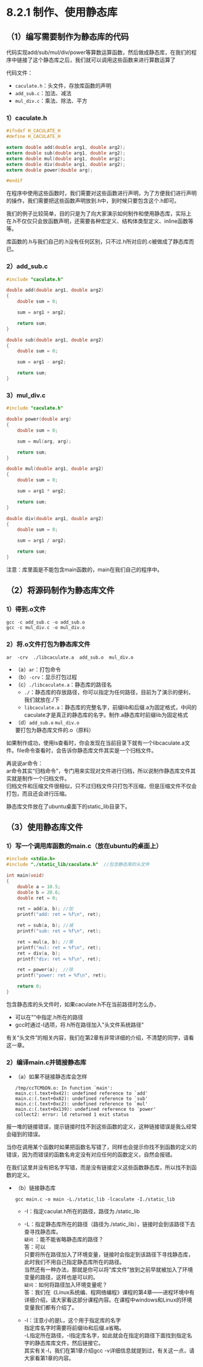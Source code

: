 
# 8.2.1 制作、使用静态库

## （1）编写需要制作为静态库的代码

代码实现add/sub/mul/div/power等算数运算函数，然后做成静态库，在我们的程序中链接了这个静态库之后，我们就可以调用这些函数来进行算数运算了  
		
代码文件：  
+ `caculate.h`：头文件，存放库函数的声明  
+ `add_sub.c`：加法、减法  
+ `mul_div.c`：乘法、除法、平方  

### 1）caculate.h

```c
#ifndef H_CACULATE_H
#define H_CACULATE_H

extern double add(double arg1, double arg2);
extern double sub(double arg1, double arg2);
extern double mul(double arg1, double arg2);
extern double div(double arg1, double arg2);
extern double power(double arg);

#endif
```

在程序中使用这些函数时，我们需要对这些函数进行声明，为了方便我们进行声明的操作，我们需要把这些函数声明放到.h中，到时候只要包含这个.h即可。  

我们的例子比较简单，目的只是为了向大家演示如何制作和使用静态库，实际上在.h不仅仅只会放函数声明，还需要各种宏定义、结构体类型定义、inline函数等等。  

库函数的.h与我们自己的.h没有任何区别，只不过.h所对应的.c被做成了静态库而已。  

### 2）add_sub.c

```c
#include "caculate.h"

double add(double arg1, double arg2)
{
	double sum = 0;

	sum = arg1 + arg2;

	return sum;
}

double sub(double arg1, double arg2)
{
	double sum = 0;

	sum = arg1 - arg2;

	return sum;
}
```

### 3）mul_div.c

```c
#include "caculate.h"

double power(double arg)
{
	double sum = 0;

	sum = mul(arg, arg);

	return sum;
}

double mul(double arg1, double arg2)
{
	double sum = 0;

	sum = arg1 * arg2;

	return sum;
}

double div(double arg1, double arg2)
{
	double sum = 0;

	sum = arg1 / arg2;

	return sum;
}
```

注意：库里面是不能包含main函数的，main在我们自己的程序中。
							
## （2）将源码制作为静态库文件            

### 1）得到.o文件 

```c
gcc -c add_sub.c -o add_sub.o 
gcc -c mul_div.c -o mul_div.o 
```
### 2）将.o文件打包为静态库文件

```shell
ar  -crv  ./libcaculate.a  add_sub.o  mul_div.o
```

+ （a）`ar`：打包命令  
+ （b）`-crv`：显示打包过程  
+ （c）`./libcaculate.a`：静态库的路径名  
     + `./`：静态库的存放路径，你可以指定为任何路径，目前为了演示的便利，我们就放在./下  
     + `libcaculate.a`：静态库的完整名字，前缀lib和后缀.a为固定格式，中间的caculate才是真正的静态库的名字。制作.a静态库时前缀lib为固定格式  
+ （d）`add_sub.o`  `mul_div.o`  
	要打包为静态库文件的.o（原料）  

如果制作成功，使用ls查看时，你会发现在当前目录下就有一个libcaculate.a文件。file命令查看时，会告诉你静态库文件其实是一个归档文件。  

再说说ar命令：  
ar命令其实“归档命令”，专门用来实现对文件进行归档，所以说制作静态库文件其实就是制作一个归档文件。  
归档文件和压缩文件很相似，只不过归档文件只打包不压缩，但是压缩文件不仅会打包，而且还会进行压缩。  

静态库文件放在了ubuntu桌面下的static_lib目录下。  
				
## （3）使用静态库文件

### 1）写一个调用库函数的main.c（放在ubuntu的桌面上） 		
```c
#include <stdio.h>		
#include "./static_lib/caculate.h"  //包含静态库的头文件

int main(void)
{
    double a = 10.5;
    double b = 20.6;
    double ret = 0;

    ret = add(a, b); //加
    printf("add: ret = %f\n", ret);

    ret = sub(a, b); //减
    printf("sub: ret = %f\n", ret);

    ret = mul(a, b); //乘
    printf("mul: ret = %f\n", ret);
    ret = div(a, b);
    printf("div: ret = %f\n", ret);

    ret = power(a);  //除
    printf("power: ret = %f\n", ret);

    return 0;
}
```

包含静态库的头文件时，如果caculate.h不在当前路径时怎么办，    
+ 可以在""中指定.h所在的路径  
+ gcc时通过-I选项，将.h所在路径加入"头文件系统路径"  

有关“头文件”的相关内容，我们在第2章有非常详细的介绍，不清楚的同学，请看这一章。  

### 2）编译main.c并链接静态库

+ （a）如果不链接静态库会怎样
    ```shell
    /tmp/ccTCMbDN.o: In function `main':
    main.c:(.text+0x42): undefined reference to `add'
    main.c:(.text+0x82): undefined reference to `sub'
    main.c:(.text+0xc2): undefined reference to `mul'
    main.c:(.text+0x139): undefined reference to `power'
    collect2: error: ld returned 1 exit status
    ```

报一堆的链接错误，提示链接时找不到这些函数的定义，这种链接错误是我么经常会碰到的错误。   

当你在调用某个函数时如果把函数名写错了，同样也会提示你找不到函数的定义的错误，因为而错误的函数名肯定没有对应任何的函数定义，自然会报错。  

在我们这里并没有把名字写错，而是没有链接定义这些函数静态库，所以找不到函数的定义。  


+ （b）链接静态库	

    ```shell
    gcc main.c -o main -L./static_lib -lcaculate -I./static_lib
    ```

   + -I：指定caculat.h所在的路径，路径为./static_lib

   + -L：指定静态库所在的路径（路径为./static_lib），链接时会到该路径下去查寻找静态库。  
        `疑问` ：能不能省略静态库的路径？  
        答：可以  
            只要将所在路径加入了环境变量，链接时会指定到该路径下寻找静态库，此时我们不用自己指定静态库所在的路径。   
            当然还有一种办法，那就是你可以将“库文件”放到之前早就被加入了环境变量的路径，这样也是可以的。    
        `疑问`：如何将路径加入环境变量呢？  
        答：我们在《Linux系统编、程网络编程》课程的第4章——进程环境中有详细介绍，请大家看这部分课程内容。在课程中windows和Linux的环境变量我们都有介绍了。  

    + -l：注意小的是L，这个用于指定库的名字  
        指定库名字时需要将前缀lib和后缀.a省略。  
        -L指定所在路径，-l指定库名字，如此就会在指定的路径下面找到指定名字的静态库库文件，然后链接它。  
        其实有关-l，我们在第1章介绍gcc -v详细信息就提到过，有关这一点，请大家看第1章的内容。 
